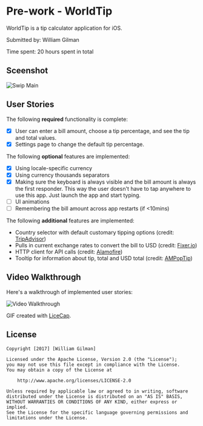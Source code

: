 # Pre-work - WorldTip

WorldTip is a tip calculator application for iOS.

Submitted by: William Gilman

Time spent: 20 hours spent in total

## Sceenshot
<img src='http://i.imgur.com/EpjWnOf.png' title='Swip Main' width='' alt='Swip Main' />

## User Stories

The following **required** functionality is complete:

* [x] User can enter a bill amount, choose a tip percentage, and see the tip and total values.
* [x] Settings page to change the default tip percentage.

The following **optional** features are implemented:
* [x] Using locale-specific currency
* [x] Using currency thousands separators
* [x] Making sure the keyboard is always visible and the bill amount is always the first responder. This way the user doesn't have to tap anywhere to use this app. Just launch the app and start typing.
* [ ] UI animations
* [ ] Remembering the bill amount across app restarts (if <10mins)

The following **additional** features are implemented:

- Country selector with default customary tipping options (credit: [TripAdvisor](https://www.tripadvisor.com/))
- Pulls in current exchange rates to convert the bill to USD (credit: [Fixer.io](http://fixer.io/))
- HTTP client for API calls (credit: [Alamofire](https://github.com/Alamofire/Alamofire))
- Tooltip for information about tip, total and USD total (credit: [AMPopTip](https://github.com/andreamazz/AMPopTip))

## Video Walkthrough

Here's a walkthrough of implemented user stories:

<img src='http://i.imgur.com/1RGTBVr.gif' title='Video Walkthrough' width='' alt='Video Walkthrough' />

GIF created with [LiceCap](http://www.cockos.com/licecap/).

## License

    Copyright [2017] [William Gilman]

    Licensed under the Apache License, Version 2.0 (the "License");
    you may not use this file except in compliance with the License.
    You may obtain a copy of the License at

        http://www.apache.org/licenses/LICENSE-2.0

    Unless required by applicable law or agreed to in writing, software
    distributed under the License is distributed on an "AS IS" BASIS,
    WITHOUT WARRANTIES OR CONDITIONS OF ANY KIND, either express or implied.
    See the License for the specific language governing permissions and
    limitations under the License.
